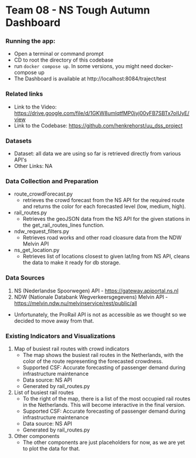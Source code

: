 # Team 08 - NS Tough Autumn Dashboard

### Running the app:
- Open a terminal or command prompt
- CD to root the directory of this codebase
- run ``docker compose up``. In some versions, you might need docker-compose up
- The Dashboard is available at http://localhost:8084/traject/test

### Related links 
- Link to the Video: https://drive.google.com/file/d/1GKW8umlqtfMP0jyj00yFB7SBTx7oIUyE/view
- Link to the Codebase: https://github.com/henkrehorst/uu_dss_project

### Datasets
- Dataset: all data we are using so far is retrieved directly from various API's
- Other Links: NA

### Data Collection and Preparation
* route_crowdForecast.py
  * retrieves the crowd forecast from the NS API for the required route and returns the color for each forecasted level (low, medium, high).
* rail_routes.py<br>
  * Retrieves the geoJSON data from the NS API for the given stations in the get_rail_routes_lines function.
* ndw_request_filters.py<br>
  * Retrieves road works and other road cloasure data from the NDW Melvin API
* ns_get_location.py<br>
  * Retrieves list of locations closest to given lat/lng from NS API, cleans the data to make it ready for db storage.

### Data Sources
1. NS (Nederlandse Spoorwegen) API - https://gateway.apiportal.ns.nl
2. NDW (Nationale Databank Wegverkeersgegevens) Melvin API - https://melvin.ndw.nu/melvinservice/rest/public/all
* Unfortunately, the ProRail API is not as accessible as we thought so we decided to move away from that.

### Existing Indicators and Visualizations
1. Map of busiest rail routes with crowd indicators
	- The map shows the busiest rail routes in the Netherlands, with the color of the route representing the forecasted crowdness.
	- Supported CSF: Accurate forecasting of passenger demand during infrastructure maintenance
	- Data source: NS API
	- Generated by rail_routes.py
2. List of busiest rail routes
    - To the right of the map, there is a list of the most occupied rail routes in the Netherlands. This will become interactive in the final version.
    - Supported CSF: Accurate forecasting of passenger demand during infrastructure maintenance
    - Data source: NS API
    - Generated by rail_routes.py
3. Other components
    - The other components are just placeholders for now, as we are yet to plot the data for that.
